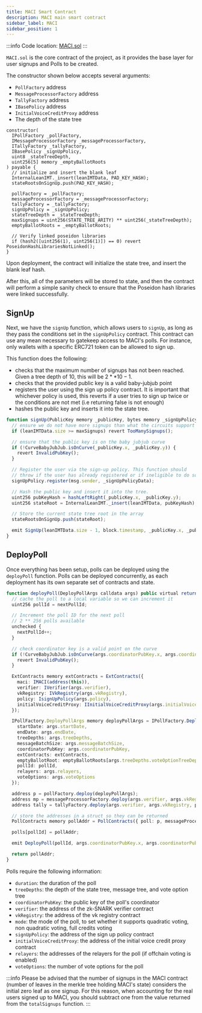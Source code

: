 ```yaml
---
title: MACI Smart Contract
description: MACI main smart contract
sidebar_label: MACI
sidebar_position: 1
---
```


:::info
Code location: [MACI.sol](https://github.com/privacy-scaling-explorations/maci/blob/main/packages/contracts/contracts/MACI.sol)
:::

`MACI.sol` is the core contract of the project, as it provides the base layer for user signups and Polls to be created.

The constructor shown below accepts several arguments:

- `PollFactory` address
- `MessageProcessorFactory` address
- `TallyFactory` address
- `IBasePolicy` address
- `InitialVoiceCreditProxy` address
- The depth of the state tree

```solidity
constructor(
  IPollFactory _pollFactory,
  IMessageProcessorFactory _messageProcessorFactory,
  ITallyFactory _tallyFactory,
  IBasePolicy _signUpPolicy,
  uint8 _stateTreeDepth,
  uint256[5] memory _emptyBallotRoots
) payable {
  // initialize and insert the blank leaf
  InternalLeanIMT._insert(leanIMTData, PAD_KEY_HASH);
  stateRootsOnSignUp.push(PAD_KEY_HASH);

  pollFactory = _pollFactory;
  messageProcessorFactory = _messageProcessorFactory;
  tallyFactory = _tallyFactory;
  signUpPolicy = _signUpPolicy;
  stateTreeDepth = _stateTreeDepth;
  maxSignups = uint256(STATE_TREE_ARITY) ** uint256(_stateTreeDepth);
  emptyBallotRoots = _emptyBallotRoots;

  // Verify linked poseidon libraries
  if (hash2([uint256(1), uint256(1)]) == 0) revert PoseidonHashLibrariesNotLinked();
}
```

Upon deployment, the contract will initialize the state tree, and insert the blank leaf hash.

After this, all of the parameters will be stored to state, and then the contract will perform a simple sanity check to ensure that the Poseidon hash libraries were linked successfully.

## SignUp

Next, we have the `signUp` function, which allows users to `signUp`, as long as they pass the conditions set in the `signUpPolicy` contract. This contract can use any mean necessary to gatekeep access to MACI's polls. For instance, only wallets with a specific ERC721 token can be allowed to sign up.

This function does the following:

- checks that the maximum number of signups has not been reached. Given a tree depth of 10, this will be $2 ** 10 - 1$.
- checks that the provided public key is a valid baby-jubjub point
- registers the user using the sign up policy contract. It is important that whichever policy is used, this reverts if a user tries to sign up twice or the conditions are not met (i.e returning false is not enough)
- hashes the public key and inserts it into the state tree.

```ts
function signUp(PublicKey memory _publicKey, bytes memory _signUpPolicyData) public virtual {
  // ensure we do not have more signups than what the circuits support
  if (leanIMTData.size >= maxSignups) revert TooManySignups();

  // ensure that the public key is on the baby jubjub curve
  if (!CurveBabyJubJub.isOnCurve(_publicKey.x, _publicKey.y)) {
    revert InvalidPubKey();
  }

  // Register the user via the sign-up policy. This function should
  // throw if the user has already registered or if ineligible to do so.
  signUpPolicy.register(msg.sender, _signUpPolicyData);

  // Hash the public key and insert it into the tree.
  uint256 pubKeyHash = hashLeftRight(_publicKey.x, _publicKey.y);
  uint256 stateRoot = InternalLeanIMT._insert(leanIMTData, pubKeyHash);

  // Store the current state tree root in the array
  stateRootsOnSignUp.push(stateRoot);

  emit SignUp(leanIMTData.size - 1, block.timestamp, _publicKey.x, _publicKey.y);
}
```

## DeployPoll

Once everything has been setup, polls can be deployed using the `deployPoll` function. Polls can be deployed concurrently, as each deployment has its own separate set of contracts and state.

```ts
function deployPoll(DeployPollArgs calldata args) public virtual returns (PollContracts memory) {
  // cache the poll to a local variable so we can increment it
  uint256 pollId = nextPollId;

  // Increment the poll ID for the next poll
  // 2 ** 256 polls available
  unchecked {
    nextPollId++;
  }

  // check coordinator key is a valid point on the curve
  if (!CurveBabyJubJub.isOnCurve(args.coordinatorPubKey.x, args.coordinatorPubKey.y)) {
    revert InvalidPubKey();
  }

  ExtContracts memory extContracts = ExtContracts({
    maci: IMACI(address(this)),
    verifier: IVerifier(args.verifier),
    vkRegistry: IVkRegistry(args.vkRegistry),
    policy: IsignUpPolicy(args.policy),
    initialVoiceCreditProxy: IInitialVoiceCreditProxy(args.initialVoiceCreditProxy)
  });

  IPollFactory.DeployPollArgs memory deployPollArgs = IPollFactory.DeployPollArgs({
    startDate: args.startDate,
    endDate: args.endDate,
    treeDepths: args.treeDepths,
    messageBatchSize: args.messageBatchSize,
    coordinatorPubKey: args.coordinatorPubKey,
    extContracts: extContracts,
    emptyBallotRoot: emptyBallotRoots[args.treeDepths.voteOptionTreeDepth - 1],
    pollId: pollId,
    relayers: args.relayers,
    voteOptions: args.voteOptions
  });

  address p = pollFactory.deploy(deployPollArgs);
  address mp = messageProcessorFactory.deploy(args.verifier, args.vkRegistry, p, msg.sender, args.mode);
  address tally = tallyFactory.deploy(args.verifier, args.vkRegistry, p, mp, msg.sender, args.mode);

  // store the addresses in a struct so they can be returned
  PollContracts memory pollAddr = PollContracts({ poll: p, messageProcessor: mp, tally: tally });

  polls[pollId] = pollAddr;

  emit DeployPoll(pollId, args.coordinatorPubKey.x, args.coordinatorPubKey.y, args.mode);

  return pollAddr;
}
```

Polls require the following information:

- `duration`: the duration of the poll
- `treeDepths`: the depth of the state tree, message tree, and vote option tree
- `coordinatorPubKey`: the public key of the poll's coordinator
- `verifier`: the address of the zk-SNARK verifier contract
- `vkRegistry`: the address of the vk registry contract
- `mode`: the mode of the poll, to set whether it supports quadratic voting, non quadratic voting, full credits voting
- `signUpPolicy`: the address of the sign up policy contract
- `initialVoiceCreditProxy`: the address of the initial voice credit proxy contract
- `relayers`: the addresses of the relayers for the poll (if offchain voting is enabled)
- `voteOptions`: the number of vote options for the poll

:::info
Please be advised that the number of signups in the MACI contract (number of leaves in the merkle tree holding MACI's state) considers the initial zero leaf as one signup. For this reason, when accounting for the real users signed up to MACI, you should subtract one from the value returned from the `totalSignups` function.
:::
